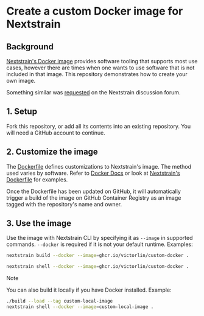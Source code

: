 # Create a custom Docker image for Nextstrain

## Background

[Nextstrain's Docker image] provides software tooling that supports most use
cases, however there are times when one wants to use software that is not
included in that image. This repository demonstrates how to create your own
image.

Something similar was [requested] on the Nextstrain discussion forum.

[Nextstrain's Docker image]: https://hub.docker.com/r/nextstrain/base
[requested]: https://discussion.nextstrain.org/t/is-it-possible-to-build-a-new-docker-image-with-a-dockerfile/1391


## 1. Setup

Fork this repository, or add all its contents into an existing repository. You
will need a GitHub account to continue.


## 2. Customize the image

The [Dockerfile] defines customizations to Nextstrain's image. The method used
varies by software. Refer to [Docker Docs] or look at [Nextstrain's Dockerfile]
for examples.

Once the Dockerfile has been updated on GitHub, it will automatically trigger a
build of the image on GitHub Container Registry as an image tagged with the
repository's name and owner.

[Dockerfile]: ./Dockerfile
[Docker Docs]: https://docs.docker.com/build/building/packaging/
[Nextstrain's Dockerfile]: https://github.com/nextstrain/docker-base/blob/master/Dockerfile


## 3. Use the image

Use the image with Nextstrain CLI by specifying it as `--image` in supported
commands. `--docker` is required if it is not your default runtime. Examples:

```sh
nextstrain build --docker --image=ghcr.io/victorlin/custom-docker .

nextstrain shell --docker --image=ghcr.io/victorlin/custom-docker .
```

> [!NOTE]
> You can also build it locally if you have Docker installed. Example:
>
> ```sh
> ./build --load --tag custom-local-image
> nextstrain shell --docker --image=custom-local-image .
> ```
